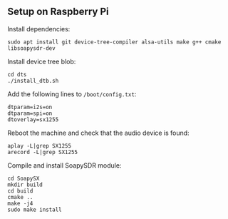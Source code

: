 ## Setup on Raspberry Pi

Install dependencies:
```
sudo apt install git device-tree-compiler alsa-utils make g++ cmake libsoapysdr-dev
```

Install device tree blob:
```
cd dts
./install_dtb.sh
```

Add the following lines to `/boot/config.txt`:
```
dtparam=i2s=on
dtparam=spi=on
dtoverlay=sx1255
```

Reboot the machine and check that the audio device is found:
```
aplay -L|grep SX1255
arecord -L|grep SX1255
```

Compile and install SoapySDR module:
```
cd SoapySX
mkdir build
cd build
cmake ..
make -j4
sudo make install
```
